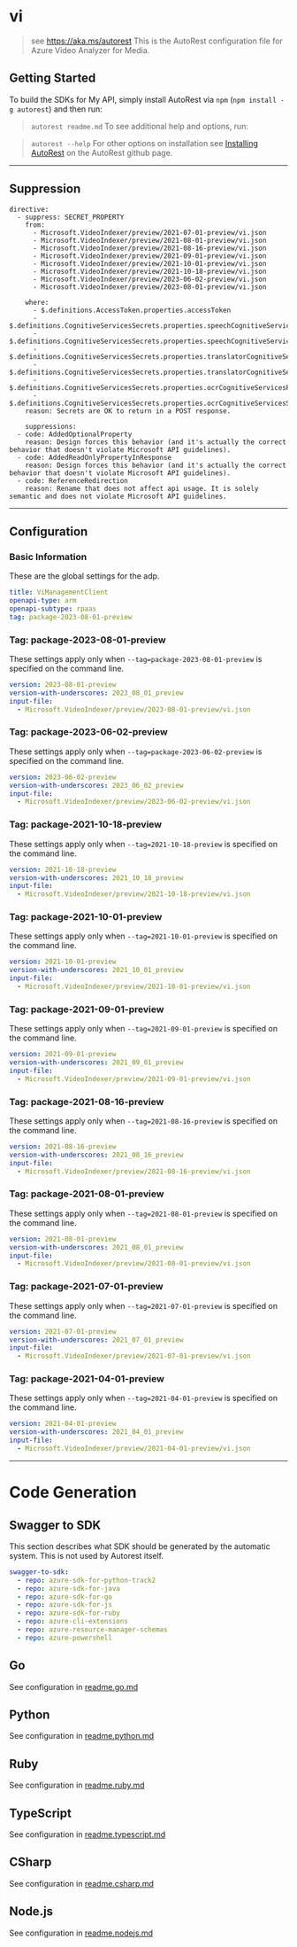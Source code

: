 # vi

> see https://aka.ms/autorest
This is the AutoRest configuration file for Azure Video Analyzer for Media.

## Getting Started

To build the SDKs for My API, simply install AutoRest via `npm` (`npm install -g autorest`) and then run:

> `autorest readme.md`
To see additional help and options, run:

> `autorest --help`
For other options on installation see [Installing AutoRest](https://aka.ms/autorest/install) on the AutoRest github page.

---

## Suppression
```
directive:
  - suppress: SECRET_PROPERTY
    from:
      - Microsoft.VideoIndexer/preview/2021-07-01-preview/vi.json
      - Microsoft.VideoIndexer/preview/2021-08-01-preview/vi.json
      - Microsoft.VideoIndexer/preview/2021-08-16-preview/vi.json
      - Microsoft.VideoIndexer/preview/2021-09-01-preview/vi.json
      - Microsoft.VideoIndexer/preview/2021-10-01-preview/vi.json
      - Microsoft.VideoIndexer/preview/2021-10-18-preview/vi.json
      - Microsoft.VideoIndexer/preview/2023-06-02-preview/vi.json
      - Microsoft.VideoIndexer/preview/2023-08-01-preview/vi.json

    where:
      - $.definitions.AccessToken.properties.accessToken
      - $.definitions.CognitiveServicesSecrets.properties.speechCognitiveServicesPrimaryKey
      - $.definitions.CognitiveServicesSecrets.properties.speechCognitiveServicesSecondaryKey
      - $.definitions.CognitiveServicesSecrets.properties.translatorCognitiveServicesPrimaryKey
      - $.definitions.CognitiveServicesSecrets.properties.translatorCognitiveServicesSecondaryKey
      - $.definitions.CognitiveServicesSecrets.properties.ocrCognitiveServicesPrimaryKey
      - $.definitions.CognitiveServicesSecrets.properties.ocrCognitiveServicesSecondaryKey
    reason: Secrets are OK to return in a POST response.

    suppressions:
  - code: AddedOptionalProperty
    reason: Design forces this behavior (and it's actually the correct behavior that doesn't violate Microsoft API guidelines).
  - code: AddedReadOnlyPropertyInResponse
    reason: Design forces this behavior (and it's actually the correct behavior that doesn't violate Microsoft API guidelines).
  - code: ReferenceRedirection
    reason: Rename that does not affect api usage. It is solely semantic and does not violate Microsoft API guidelines.

```
---

## Configuration

### Basic Information

These are the global settings for the adp.

```yaml
title: ViManagementClient
openapi-type: arm
openapi-subtype: rpaas
tag: package-2023-08-01-preview
```

### Tag: package-2023-08-01-preview

These settings apply only when `--tag=package-2023-08-01-preview` is specified on the command line.

```yaml $(tag) == 'package-2023-08-01-preview'
version: 2023-08-01-preview
version-with-underscores: 2023_08_01_preview
input-file:
  - Microsoft.VideoIndexer/preview/2023-08-01-preview/vi.json
```

### Tag: package-2023-06-02-preview

These settings apply only when `--tag=package-2023-06-02-preview` is specified on the command line.

```yaml $(tag) == 'package-2023-06-02-preview'
version: 2023-06-02-preview
version-with-underscores: 2023_06_02_preview
input-file:
  - Microsoft.VideoIndexer/preview/2023-06-02-preview/vi.json
```

### Tag: package-2021-10-18-preview

These settings apply only when `--tag=2021-10-18-preview` is specified on the command line.

```yaml $(tag) == 'package-2021-10-18-preview'
version: 2021-10-18-preview
version-with-underscores: 2021_10_18_preview
input-file:
  - Microsoft.VideoIndexer/preview/2021-10-18-preview/vi.json
```
### Tag: package-2021-10-01-preview

These settings apply only when `--tag=2021-10-01-preview` is specified on the command line.

```yaml $(tag) == 'package-2021-10-01-preview'
version: 2021-10-01-preview
version-with-underscores: 2021_10_01_preview
input-file:
  - Microsoft.VideoIndexer/preview/2021-10-01-preview/vi.json
```
### Tag: package-2021-09-01-preview

These settings apply only when `--tag=2021-09-01-preview` is specified on the command line.

```yaml $(tag) == 'package-2021-09-01-preview'
version: 2021-09-01-preview
version-with-underscores: 2021_09_01_preview
input-file:
  - Microsoft.VideoIndexer/preview/2021-09-01-preview/vi.json
```
### Tag: package-2021-08-16-preview

These settings apply only when `--tag=2021-08-16-preview` is specified on the command line.

```yaml $(tag) == 'package-2021-08-16-preview'
version: 2021-08-16-preview
version-with-underscores: 2021_08_16_preview
input-file:
  - Microsoft.VideoIndexer/preview/2021-08-16-preview/vi.json
```
### Tag: package-2021-08-01-preview

These settings apply only when `--tag=2021-08-01-preview` is specified on the command line.

```yaml $(tag) == 'package-2021-08-01-preview'
version: 2021-08-01-preview
version-with-underscores: 2021_08_01_preview
input-file:
  - Microsoft.VideoIndexer/preview/2021-08-01-preview/vi.json
```
### Tag: package-2021-07-01-preview

These settings apply only when `--tag=2021-07-01-preview` is specified on the command line.

```yaml $(tag) == 'package-2021-07-01-preview'
version: 2021-07-01-preview
version-with-underscores: 2021_07_01_preview
input-file:
  - Microsoft.VideoIndexer/preview/2021-07-01-preview/vi.json
```
### Tag: package-2021-04-01-preview

These settings apply only when `--tag=2021-04-01-preview` is specified on the command line.

```yaml $(tag) == 'package-2021-04-01-preview'
version: 2021-04-01-preview
version-with-underscores: 2021_04_01_preview
input-file:
  - Microsoft.VideoIndexer/preview/2021-04-01-preview/vi.json
```


---

# Code Generation

## Swagger to SDK

This section describes what SDK should be generated by the automatic system.
This is not used by Autorest itself.

```yaml $(swagger-to-sdk)
swagger-to-sdk:
  - repo: azure-sdk-for-python-track2
  - repo: azure-sdk-for-java
  - repo: azure-sdk-for-go
  - repo: azure-sdk-for-js
  - repo: azure-sdk-for-ruby
  - repo: azure-cli-extensions
  - repo: azure-resource-manager-schemas
  - repo: azure-powershell
```

## Go

See configuration in [readme.go.md](./readme.go.md)

## Python

See configuration in [readme.python.md](./readme.python.md)

## Ruby

See configuration in [readme.ruby.md](./readme.ruby.md)

## TypeScript

See configuration in [readme.typescript.md](./readme.typescript.md)

## CSharp

See configuration in [readme.csharp.md](./readme.csharp.md)

## Node.js

See configuration in [readme.nodejs.md](./readme.nodejs.md)